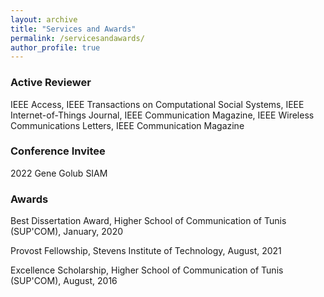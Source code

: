 ```yaml
---
layout: archive
title: "Services and Awards"
permalink: /servicesandawards/
author_profile: true
---
```


<h3 id="reviewer">Active Reviewer</h3><p>IEEE Access, IEEE Transactions on Computational Social Systems, IEEE Internet-of-Things Journal, IEEE Communication Magazine, IEEE Wireless Communications Letters, IEEE Communication Magazine</p><h3 id="conference-volunteer">Conference Invitee</h3><p>2022 Gene Golub SIAM</p><h3 id="other-services">Awards</h3><p>Best Dissertation Award, Higher School of Communication of Tunis (SUP'COM), January, 2020</p><p>Provost Fellowship, Stevens Institute of Technology, August, 2021</p><p>Excellence Scholarship, Higher School of Communication of Tunis (SUP'COM), August, 2016</p>

<meta name="description" content="Aymen Hamrouni (Student Member, IEEE) received the Diplome d’Ingenieur degree (summa cum laude) in telecommunication engineering from the Ecole Superieure des Communications de Tunis (SUP’COM), Tunis, Tunisia, in 2019 and the Masters in Electrical and Computer Engineering (Hons.) from the King Abdullah University of Science and Technology (KAUST) where he is currently pursuing his Ph.D. degree. From 2019 to 2021, Aymen was affiliated as a Research Scholar with the School of Systems and Enterprises, Stevens Institute of Technology, Hoboken, NJ, USA.  Aymen is a young, passionate, and self-motivated
AI researcher with a versatile background in Information Technologies and equipped with thorough mathematical Optimization knowledge, Graph Theory expertise, and advanced Data Science skills. Fluent in Python, C/C++, and Matlab, Aymen’s interests lay in the intersection of graph neural networks, deep
generative modelings, applied machine learning and optimization, mathematical modeling, graph theory,
and the Internet-of-Things. Aymen is currently serving as an active reviewer in the IEEE IoT Journal, IEEE
TCSS, IEEE Access, IEEE Communication Letters, etc." />
